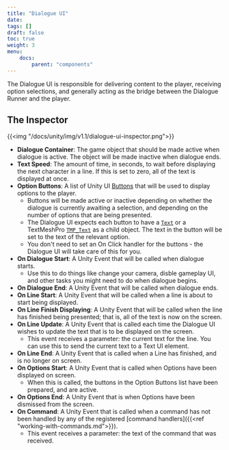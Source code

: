```yaml
---
title: "Dialogue UI"
date: 
tags: []
draft: false
toc: true
weight: 3
menu: 
    docs:
        parent: "components"
---
```


The Dialogue UI is responsible for delivering content to the player, receiving option selections, and generally acting as the bridge between the Dialogue Runner and the player.

## The Inspector

{{<img "/docs/unity/img/v1.1/dialogue-ui-inspector.png">}}

* **Dialogue Container**: The game object that should be made active when dialogue is active. The object will be made inactive when dialogue ends.
* **Text Speed**: The amount of time, in seconds, to wait before displaying the next character in a line. If this is set to zero, all of the text is displayed at once.
* **Option Buttons**: A list of Unity UI [Buttons](https://docs.unity3d.com/Packages/com.unity.ugui@1.0/manual/script-Button.html) that will be used to display options to the player.
  * Buttons will be made active or inactive depending on whether the dialogue is currently awaiting a selection, and depending on the number of options that are being presented.
  * The Dialogue UI expects each button to have a [`Text`](https://docs.unity3d.com/Packages/com.unity.ugui@1.0/manual/script-Text.html) or a TextMeshPro [`TMP_Text`](http://digitalnativestudios.com/textmeshpro/docs/textmeshpro-component/) as a child object. The text in the button will be set to the text of the relevant option.
  * You don't need to set an On Click handler for the buttons - the Dialogue UI will take care of this for you.
* **On Dialogue Start**: A Unity Event that will be called when dialogue starts.
  * Use this to do things like change your camera, disble gameplay UI, and other tasks you might need to do when dialogue begins.
* **On Dialogue End**: A Unity Event that will be called when dialogue ends.
* **On Line Start**: A Unity Event that will be called when a line is about to start being displayed.
* **On Line Finish Displaying**: A Unity Event that will be called when the line has finished being presented; that is, all of the text is now on the screen.
* **On Line Update**: A Unity Event that is called each time the Dialogue UI wishes to update the text that is to be displayed on the screen.
  * This event receives a parameter: the current text for the line. You can use this to send the current text to a Text UI element.
* **On Line End**: A Unity Event that is called when a Line has finished, and is no longer on screen.
* **On Options Start**: A Unity Event that is called when Options have been displayed on screen.
  * When this is called, the buttons in the Option Buttons list have been prepared, and are active.
* **On Options End**: A Unity Event that is when Options have been dismissed from the screen.
* **On Command**: A Unity Event that is called when a command has not been handled by any of the registered [command handlers]({{<ref "working-with-commands.md">}}).
  * This event receives a parameter: the text of the command that was received.